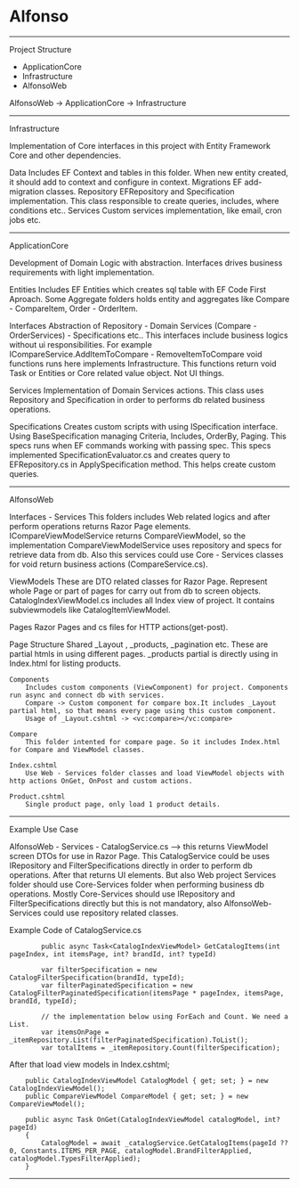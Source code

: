 # Alfonso

--------------------------------------------------------------------------------------
Project Structure

- ApplicationCore
- Infrastructure
- AlfonsoWeb

AlfonsoWeb -> ApplicationCore -> Infrastructure

--------------------------------------------------------------------------------------
Infrastructure

Implementation of Core interfaces in this project with Entity Framework Core and other dependencies.

Data
	Includes EF Context and tables in this folder. When new entity created, it should add to context and configure in context.
Migrations
	EF add-migration classes.
Repository
	EFRepository and Specification implementation. This class responsible to create queries, includes, where conditions etc..
Services
	Custom services implementation, like email, cron jobs etc.

--------------------------------------------------------------------------------------
ApplicationCore

Development of Domain Logic with abstraction. Interfaces drives business requirements with light implementation.

Entities
	Includes EF Entities which creates sql table with EF Code First Aproach. Some Aggregate folders holds entity and aggregates like Compare - CompareItem, Order - OrderItem.

Interfaces
	Abstraction of Repository - Domain Services (Compare - OrderServices) - Specifications etc.. This interfaces include business logics without ui responsibilities.
	For example ICompareService.AddItemToCompare - RemoveItemToCompare void functions runs here implements Infrastructure. 
	This functions return void Task or Entities or Core related value object. Not UI things.

Services
	Implementation of Domain Services actions. This class uses Repository and Specification in order to performs db related business operations.

Specifications
	Creates custom scripts with using ISpecification interface. Using BaseSpecification managing Criteria, Includes, OrderBy, Paging.
	This specs runs when EF commands working with passing spec. This specs implemented SpecificationEvaluator.cs and creates query to EFRepository.cs in ApplySpecification method.
	This helps create custom queries.

--------------------------------------------------------------------------------------
AlfonsoWeb

Interfaces - Services
	This folders includes Web related logics and after perform operations returns Razor Page elements.
	ICompareViewModelService returns CompareViewModel, so the implementation CompareViewModelService uses repository and specs for retrieve data from db.
	Also this services could use Core - Services classes for void return business actions (CompareService.cs).

ViewModels
	These are DTO related classes for Razor Page. Represent whole Page or part of pages for carry out from db to screen objects.
	CatalogIndexViewModel.cs includes all Index view of project. It contains subviewmodels like CatalogItemViewModel.

Pages
	Razor Pages and cs files for HTTP actions(get-post). 
	
Page Structure
	Shared 
		_Layout , _products, _pagination etc. These are partial htmls in using different pages.
		_products partial is directly using in Index.html for listing products.
	
	Components 
		Includes custom components (ViewComponent) for project. Components run async and connect db with services. 
		Compare -> Custom component for compare box.It includes _Layout partial html, so that means every page using this custom component.
		Usage of _Layout.cshtml -> <vc:compare></vc:compare>

	Compare
		This folder intented for compare page. So it includes Index.html for Compare and ViewModel classes.

	Index.cshtml
		Use Web - Services folder classes and load ViewModel objects with http actions OnGet, OnPost and custom actions.

	Product.cshtml
		Single product page, only load 1 product details.

--------------------------------------------------------------------------------------
Example Use Case

AlfonsoWeb - Services - CatalogService.cs --> this returns ViewModel screen DTOs for use in Razor Page.
	This CatalogService could be uses IRepository and FilterSpecifications directly in order to perform db operations. After that returns UI elements.
	But also Web project Services folder should use Core-Services folder when performing business db operations. 
	Mostly Core-Services should use IRepository and FilterSpecifications directly but this is not mandatory, also AlfonsoWeb-Services could use repository related classes.

Example Code of CatalogService.cs

	        public async Task<CatalogIndexViewModel> GetCatalogItems(int pageIndex, int itemsPage, int? brandId, int? typeId)

	        var filterSpecification = new CatalogFilterSpecification(brandId, typeId);
            var filterPaginatedSpecification = new CatalogFilterPaginatedSpecification(itemsPage * pageIndex, itemsPage, brandId, typeId);

            // the implementation below using ForEach and Count. We need a List.
            var itemsOnPage = _itemRepository.List(filterPaginatedSpecification).ToList();
            var totalItems = _itemRepository.Count(filterSpecification);

After that load view models in Index.cshtml;

		public CatalogIndexViewModel CatalogModel { get; set; } = new CatalogIndexViewModel();
        public CompareViewModel CompareModel { get; set; } = new CompareViewModel();

        public async Task OnGet(CatalogIndexViewModel catalogModel, int? pageId)
        {
            CatalogModel = await _catalogService.GetCatalogItems(pageId ?? 0, Constants.ITEMS_PER_PAGE, catalogModel.BrandFilterApplied, catalogModel.TypesFilterApplied);            
        }

--------------------------------------------------------------------------------------


